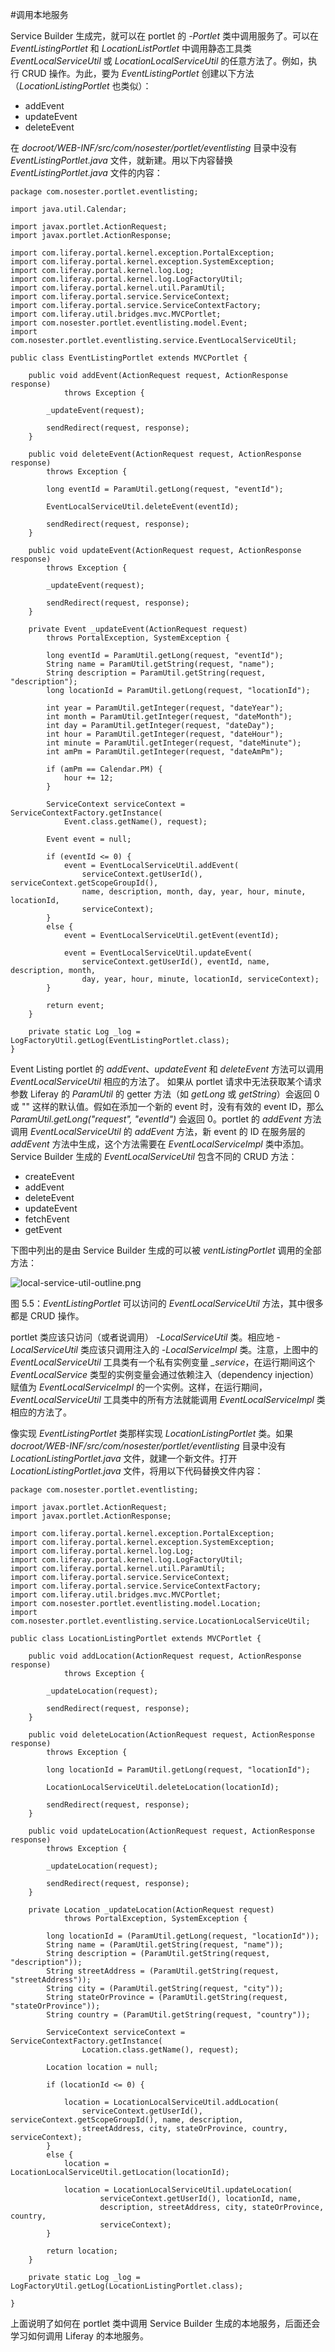 #调用本地服务

Service Builder 生成完，就可以在 portlet 的 _-Portlet_ 类中调用服务了。可以在 _EventListingPortlet_ 和 _LocationListPortlet_ 中调用静态工具类 _EventLocalServiceUtil_ 或  _LocationLocalServiceUtil_ 的任意方法了。例如，执行 CRUD 操作。为此，要为 _EventListingPortlet_ 创建以下方法（_LocationListingPortlet_ 也类似）：

- addEvent
- updateEvent
- deleteEvent

在 _docroot/WEB-INF/src/com/nosester/portlet/eventlisting_ 目录中没有 _EventListingPortlet.java_ 文件，就新建。用以下内容替换 _EventListingPortlet.java_ 文件的内容：

```
package com.nosester.portlet.eventlisting;

import java.util.Calendar;

import javax.portlet.ActionRequest;
import javax.portlet.ActionResponse;

import com.liferay.portal.kernel.exception.PortalException;
import com.liferay.portal.kernel.exception.SystemException;
import com.liferay.portal.kernel.log.Log;
import com.liferay.portal.kernel.log.LogFactoryUtil;
import com.liferay.portal.kernel.util.ParamUtil;
import com.liferay.portal.service.ServiceContext;
import com.liferay.portal.service.ServiceContextFactory;
import com.liferay.util.bridges.mvc.MVCPortlet;
import com.nosester.portlet.eventlisting.model.Event;
import com.nosester.portlet.eventlisting.service.EventLocalServiceUtil;

public class EventListingPortlet extends MVCPortlet {

    public void addEvent(ActionRequest request, ActionResponse response)
            throws Exception {

        _updateEvent(request);

        sendRedirect(request, response);
    }

    public void deleteEvent(ActionRequest request, ActionResponse response)
        throws Exception {

        long eventId = ParamUtil.getLong(request, "eventId");

        EventLocalServiceUtil.deleteEvent(eventId);

        sendRedirect(request, response);
    }

    public void updateEvent(ActionRequest request, ActionResponse response)
        throws Exception {

        _updateEvent(request);

        sendRedirect(request, response);
    }

    private Event _updateEvent(ActionRequest request)
        throws PortalException, SystemException {

        long eventId = ParamUtil.getLong(request, "eventId");
        String name = ParamUtil.getString(request, "name");
        String description = ParamUtil.getString(request, "description");
        long locationId = ParamUtil.getLong(request, "locationId");

        int year = ParamUtil.getInteger(request, "dateYear");
        int month = ParamUtil.getInteger(request, "dateMonth");
        int day = ParamUtil.getInteger(request, "dateDay");
        int hour = ParamUtil.getInteger(request, "dateHour");
        int minute = ParamUtil.getInteger(request, "dateMinute");
        int amPm = ParamUtil.getInteger(request, "dateAmPm");

        if (amPm == Calendar.PM) {
            hour += 12;
        }

        ServiceContext serviceContext = ServiceContextFactory.getInstance(
            Event.class.getName(), request);

        Event event = null;

        if (eventId <= 0) {
            event = EventLocalServiceUtil.addEvent(
                serviceContext.getUserId(), serviceContext.getScopeGroupId(),
                name, description, month, day, year, hour, minute, locationId,
                serviceContext);
        }
        else {
            event = EventLocalServiceUtil.getEvent(eventId);

            event = EventLocalServiceUtil.updateEvent(
                serviceContext.getUserId(), eventId, name, description, month,
                day, year, hour, minute, locationId, serviceContext);
        }

        return event;
    }

    private static Log _log = LogFactoryUtil.getLog(EventListingPortlet.class);
}
```
Event Listing portlet 的 _addEvent_、_updateEvent_ 和 _deleteEvent_ 方法可以调用 _EventLocalServiceUtil_ 相应的方法了。 如果从 portlet 请求中无法获取某个请求参数 Liferay 的 _ParamUtil_ 的 getter 方法（如 _getLong_ 或 _getString_）会返回 0 或 "" 这样的默认值。假如在添加一个新的 event 时，没有有效的 event ID，那么 _ParamUtil.getLong("request", "eventId")_ 会返回 0。portlet 的 _addEvent_ 方法调用 _EventLocalServiceUtil_ 的 _addEvent_ 方法，新 event 的 ID 在服务层的 _addEvent_ 方法中生成，这个方法需要在 _EventLocalServiceImpl_ 类中添加。Service Builder 生成的 _EventLocalServiceUtil_ 包含不同的 CRUD 方法：

- createEvent
- addEvent
- deleteEvent
- updateEvent
- fetchEvent
- getEvent

下图中列出的是由 Service Builder 生成的可以被 _ventListingPortlet_ 调用的全部方法：

![local-service-util-outline.png](https://www.liferay.com/c/document_library/get_file?groupId=14&uuid=d2496e10-7aa9-4e1b-ab5d-5356f6c68bba)

图 5.5：_EventListingPortlet_ 可以访问的 _EventLocalServiceUtil_ 方法，其中很多都是 CRUD 操作。

portlet 类应该只访问（或者说调用） _-LocalServiceUtil_ 类。相应地 _-LocalServiceUtil_ 类应该只调用注入的 _-LocalServiceImpl_ 类。注意，上图中的 _EventLocalServiceUtil_ 工具类有一个私有实例变量 _\_service_，在运行期间这个 _EventLocalService_ 类型的实例变量会通过依赖注入（dependency injection）赋值为 _EventLocalServiceImpl_ 的一个实例。这样，在运行期间，_EventLocalServiceUtil_ 工具类中的所有方法就能调用 _EventLocalServiceImpl_ 类相应的方法了。

像实现 _EventListingPortlet_ 类那样实现 _LocationListingPortlet_ 类。如果 _docroot/WEB-INF/src/com/nosester/portlet/eventlisting_ 目录中没有 _LocationListingPortlet.java_ 文件，就建一个新文件。打开 _LocationListingPortlet.java_ 文件，将用以下代码替换文件内容：

```
package com.nosester.portlet.eventlisting;

import javax.portlet.ActionRequest;
import javax.portlet.ActionResponse;

import com.liferay.portal.kernel.exception.PortalException;
import com.liferay.portal.kernel.exception.SystemException;
import com.liferay.portal.kernel.log.Log;
import com.liferay.portal.kernel.log.LogFactoryUtil;
import com.liferay.portal.kernel.util.ParamUtil;
import com.liferay.portal.service.ServiceContext;
import com.liferay.portal.service.ServiceContextFactory;
import com.liferay.util.bridges.mvc.MVCPortlet;
import com.nosester.portlet.eventlisting.model.Location;
import com.nosester.portlet.eventlisting.service.LocationLocalServiceUtil;

public class LocationListingPortlet extends MVCPortlet {

    public void addLocation(ActionRequest request, ActionResponse response)
            throws Exception {

        _updateLocation(request);

        sendRedirect(request, response);
    }

    public void deleteLocation(ActionRequest request, ActionResponse response)
        throws Exception {

        long locationId = ParamUtil.getLong(request, "locationId");

        LocationLocalServiceUtil.deleteLocation(locationId);

        sendRedirect(request, response);
    }

    public void updateLocation(ActionRequest request, ActionResponse response)
        throws Exception {

        _updateLocation(request);

        sendRedirect(request, response);
    }

    private Location _updateLocation(ActionRequest request)
            throws PortalException, SystemException {

        long locationId = (ParamUtil.getLong(request, "locationId"));
        String name = (ParamUtil.getString(request, "name"));
        String description = (ParamUtil.getString(request, "description"));
        String streetAddress = (ParamUtil.getString(request, "streetAddress"));
        String city = (ParamUtil.getString(request, "city"));
        String stateOrProvince = (ParamUtil.getString(request, "stateOrProvince"));
        String country = (ParamUtil.getString(request, "country"));

        ServiceContext serviceContext = ServiceContextFactory.getInstance(
                Location.class.getName(), request);

        Location location = null;

        if (locationId <= 0) {

            location = LocationLocalServiceUtil.addLocation(
                serviceContext.getUserId(), serviceContext.getScopeGroupId(), name, description,
                streetAddress, city, stateOrProvince, country, serviceContext);
        }
        else {
            location = LocationLocalServiceUtil.getLocation(locationId);

            location = LocationLocalServiceUtil.updateLocation(
                    serviceContext.getUserId(), locationId, name,
                    description, streetAddress, city, stateOrProvince, country,
                    serviceContext);
        }

        return location;
    }

    private static Log _log = LogFactoryUtil.getLog(LocationListingPortlet.class);

}
```

上面说明了如何在 portlet 类中调用 Service Builder 生成的本地服务，后面还会学习如何调用 Liferay 的本地服务。